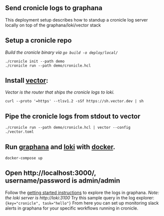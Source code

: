 Send cronicle logs to graphana
---
This deployment setup describes how to standup a cronicle log server locally on top of the graphana/loki/vector stack
## Setup a cronicle repo
_Build the cronicle binary via `go build -o deploy/local/`_
```
./cronicle init --path demo
./cronicle run --path demo/cronicle.hcl
```
## Install [vector](https://vector.dev/):
_Vector is the router that ships the cronicle logs to loki._
```
curl --proto '=https' --tlsv1.2 -sSf https://sh.vector.dev | sh
```
## Pipe the cronicle logs from stdout to vector
```
./cronicle run --path demo/cronicle.hcl | vector --config ./vector.toml
```
## Run [graphana](https://grafana.com/) and [loki](https://grafana.com/docs/loki/latest/overview/) with [docker](https://docs.docker.com/desktop/).
```
docker-compose up
```
## Open http://localhost:3000/, username/password is admin/admin
Follow the [getting started instructions](https://grafana.com/docs/loki/latest/getting-started/grafana/) to explore the logs in graphana.
_Note: the loki server is http://loki:3100_
Try this sample query in the log explorer: `{key="cronicle", task="hello"}`
From here you can set up monitoring slack alerts in graphana for your specific workflows running in cronicle.